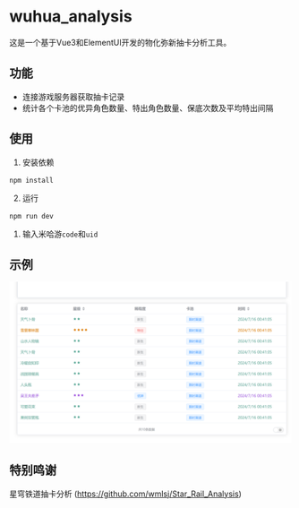 <!--
 * @Author: Night-stars-1 nujj1042633805@gmail.com
 * @Date: 2024-07-16 01:05:12
 * @LastEditTime: 2024-07-16 01:08:23
 * @LastEditors: Night-stars-1 nujj1042633805@gmail.com
-->
# wuhua_analysis
这是一个基于Vue3和ElementUI开发的物化弥新抽卡分析工具。

## 功能
- 连接游戏服务器获取抽卡记录
- 统计各个卡池的优异角色数量、特出角色数量、保底次数及平均特出间隔

## 使用
1. 安装依赖
```
npm install
```
2. 运行
```
npm run dev
```
1. 输入米哈游`code`和`uid`

## 示例
![image](./image/image.png)

## 特别鸣谢
星穹铁道抽卡分析 (https://github.com/wmlsj/Star_Rail_Analysis)

